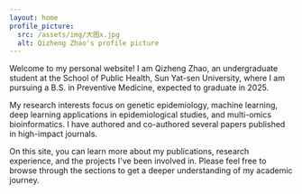 ```yaml
---
layout: home
profile_picture:
  src: /assets/img/大图x.jpg
  alt: Qizheng Zhao's profile picture
---
```


<p>
  Welcome to my personal website! I am Qizheng Zhao, an undergraduate student at the School of Public Health, Sun Yat-sen University, where I am pursuing a B.S. in Preventive Medicine, expected to graduate in 2025.
</p>

<p>
  My research interests focus on genetic epidemiology, machine learning, deep learning applications in epidemiological studies, and multi-omics bioinformatics. I have authored and co-authored several papers published in high-impact journals.
</p>

<p>
  On this site, you can learn more about my publications, research experience, and the projects I've been involved in. Please feel free to browse through the sections to get a deeper understanding of my academic journey.
</p>
